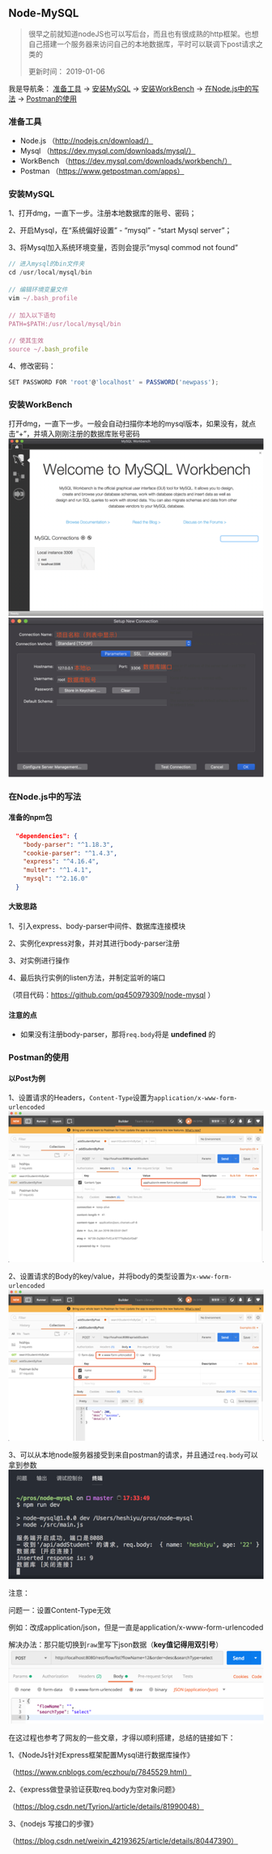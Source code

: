 ## Node-MySQL
> 很早之前就知道nodeJS也可以写后台，而且也有很成熟的http框架。也想自己搭建一个服务器来访问自己的本地数据库，平时可以联调下post请求之类的
> 
> 更新时间： 2019-01-06

我是导航条：
[准备工具](#准备工具) -> [安装MySQL](#安装MySQL) -> [安装WorkBench](#安装WorkBench) -> [在Node.js中的写法](#在Node.js中的写法) -> [Postman的使用](#Postman的使用)

### 准备工具
 - Node.js
 （http://nodejs.cn/download/）
 - Mysql
 （https://dev.mysql.com/downloads/mysql/）
 - WorkBench
 （https://dev.mysql.com/downloads/workbench/）
 - Postman
 （https://www.getpostman.com/apps）


### 安装MySQL
1、打开dmg，一直下一步。注册本地数据库的账号、密码；

2、开启Mysql，在“系统偏好设置” - “mysql” - “start Mysql server”；

3、将Mysql加入系统环境变量，否则会提示“mysql commod not found”
```js
// 进入mysql的bin文件夹
cd /usr/local/mysql/bin

// 编辑环境变量文件
vim ~/.bash_profile

// 加入以下语句
PATH=$PATH:/usr/local/mysql/bin

// 使其生效
source ~/.bash_profile
```
4、修改密码：
```js
SET PASSWORD FOR 'root'@'localhost' = PASSWORD('newpass');
```
### 安装WorkBench
打开dmg，一直下一步。一般会自动扫描你本地的mysql版本，如果没有，就点击“+”，并填入刚刚注册的数据库账号密码
![alt](./img/Node-Mysql-1.png)
![alt](./img/Node-Mysql-2.png)

### 在Node.js中的写法
#### 准备的npm包
```json
  "dependencies": {
    "body-parser": "^1.18.3",
    "cookie-parser": "^1.4.3",
    "express": "^4.16.4",
    "multer": "^1.4.1",
    "mysql": "^2.16.0"
  }
```
#### 大致思路
1、引入express、body-parser中间件、数据库连接模块

2、实例化express对象，并对其进行body-parser注册

3、对实例进行操作

4、最后执行实例的listen方法，并制定监听的端口

（项目代码：https://github.com/qq450979309/node-mysql ）

#### 注意的点
 - 如果没有注册body-parser，那将`req.body`将是 **undefined** 的

### Postman的使用
#### 以Post为例
1、设置请求的Headers，`Content-Type`设置为`application/x-www-form-urlencoded`
![alt](./img/Node-Mysql-3.png)

2、设置请求的Body的key/value，并将body的类型设置为`x-www-form-urlencoded`
![alt](./img/Node-Mysql-4.png)

3、可以从本地node服务器接受到来自postman的请求，并且通过`req.body`可以拿到参数
![alt](./img/Node-Mysql-5.png)

注意：

问题一：设置Content-Type无效

例如：改成application/json，但是一直是application/x-www-form-urlencoded

解决办法：那只能切换到`raw`里写下json数据（**key值记得用双引号**）
![alt](./img/Node-Mysql-6.png)

在这过程也参考了网友的一些文章，才得以顺利搭建，总结的链接如下：

1、《NodeJs针对Express框架配置Mysql进行数据库操作》

（https://www.cnblogs.com/eczhou/p/7845529.html）

2、《express做登录验证获取req.body为空对象问题》

（https://blog.csdn.net/TyrionJ/article/details/81990048）

3、《nodejs 写接口的步骤》

（https://blog.csdn.net/weixin_42193625/article/details/80447390）
